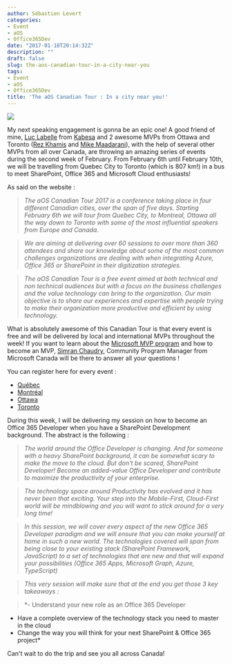 ```yaml
---
author: Sébastien Levert
categories:
- Event
- aOS
- Office365Dev
date: "2017-01-18T20:14:32Z"
description: ""
draft: false
slug: the-aos-canadian-tour-in-a-city-near-you
tags:
- Event
- aOS
- Office365Dev
title: 'The aOS Canadian Tour : In a city near you!'
---
```



![](/content/images/2017/01/aOSCanadianTour.jpg)

My next speaking engagement is gonna be an epic one! A good friend of mine, [Luc Labelle](https://twitter.com/luc_labelle) from [Kabesa](http://kabesa.ca/) and 2 awesome MVPs from Ottawa and Toronto ([Rez Khamis](https://twitter.com/nkhamis) and [Mike Maadarani](https://twitter.com/mikemaadarani)), with the help of several other MVPs from all over Canada, are throwing an amazing series of events during the second week of February. From February 6th until February 10th, we will be travelling from Quebec City to Toronto (which is 807 km!) in a bus to meet SharePoint, Office 365 and Microsoft Cloud enthusiasts!

As said on the website : 

>*The aOS Canadian Tour 2017 is a conference taking place in four different Canadian cities, over the span of five days. Starting February 6th we will tour from Quebec City, to Montreal, Ottawa all the way down to Toronto with some of the most influential speakers from Europe and Canada.*

>*We are aiming at delivering over 60 sessions to over more than 360 attendees and share our knowledge about some of the most common challenges organizations are dealing with when integrating Azure, Office 365 or SharePoint in their digitization strategies.*

>*The aOS Canadian Tour is a free event aimed at both technical and non technical audiences but with a focus on the business challenges and the value technology can bring to the organization. Our main objective is to share our experiences and expertise with people trying to make their organization more productive and efficient by using technology.*

What is absolutely awesome of this Canadian Tour is that every event is free and will be delivered by local and international MVPs throughout the week! If you want to learn about the [Microsoft MVP program](https://mvp.microsoft.com/) and how to become an MVP, [Simran Chaudry](https://twitter.com/sim_100), Community Program Manager from Microsoft Canada will be there to answer all your questions !

You can register here for every event :

* [Québec](https://www.eventbrite.fr/e/billets-tournee-canadienne-aos-quebec-6-fevrier-2017-29558768071)
* [Montréal](https://www.eventbrite.fr/e/billets-tournee-canadienne-aos-montreal-7-fevrier-2017-29558689837)
* [Ottawa](https://www.eventbrite.fr/e/aos-canadian-tour-ottawa-february-8th-2017-tickets-29558807188)
* [Toronto](https://www.eventbrite.fr/e/aos-canadian-tour-toronto-february-10th-2017-tickets-29559027848)

During this week, I will be delivering my session on how to become an Office 365 Developer when you have a SharePoint Development background. The abstract is the following : 

>*The world around the Office Developer is changing. And for someone with a heavy SharePoint background, it can be somewhat scary to make the move to the cloud. But don't be scared, SharePoint Developer! Become an added-value Office Developer and contribute to maximize the productivity of your enterprise.*

>*The technology space around Productivity has evolved and it has never been that exciting. Your step into the Mobile-First, Cloud-First world will be mindblowing and you will want to stick around for a very long time!*

>*In this session, we will cover every aspect of the new Office 365 Developer paradigm and we will ensure that you can make yourself at home in such a new world. The technologies covered will span from being close to your existing stack (SharePoint Framework, JavaScript) to a set of technologies that are new and that will expand your possibilities (Office 365 Apps, Microsoft Graph, Azure, TypeScript)*

>*This very session will make sure that at the end you get those 3 key takeaways :*

>*- Understand your new role as an Office 365 Developer
- Have a complete overview of the technology stack you need to master in the cloud
- Change the way you will think for your next SharePoint & Office 365 project*

Can't wait to do the trip and see you all across Canada!